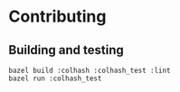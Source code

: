 # Contributing

## Building and testing
``` shell
bazel build :colhash :colhash_test :lint
bazel run :colhash_test
```
